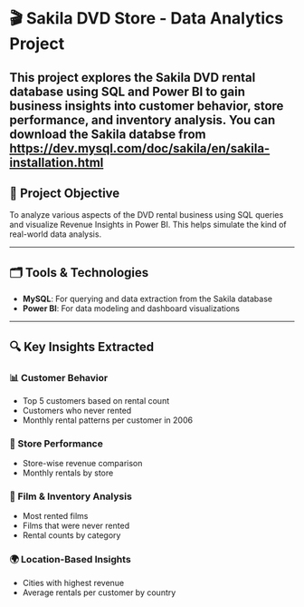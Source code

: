 # 🎬 Sakila DVD Store - Data Analytics Project

This project explores the **Sakila DVD rental database** using SQL and Power BI to gain business insights into customer behavior, store performance, and inventory analysis.
You can download the Sakila databse from https://dev.mysql.com/doc/sakila/en/sakila-installation.html
---

## 📌 Project Objective

To analyze various aspects of the DVD rental business using SQL queries and visualize Revenue Insights in Power BI. This helps simulate the kind of real-world data analysis.

---

## 🗂️ Tools & Technologies

- **MySQL**: For querying and data extraction from the Sakila database
- **Power BI**: For data modeling and dashboard visualizations

---

## 🔍 Key Insights Extracted

### 📊 Customer Behavior
- Top 5 customers based on rental count
- Customers who never rented
- Monthly rental patterns per customer in 2006

### 🏪 Store Performance
- Store-wise revenue comparison
- Monthly rentals by store

### 🎥 Film & Inventory Analysis
- Most rented films
- Films that were never rented
- Rental counts by category

### 🌍 Location-Based Insights
- Cities with highest revenue
- Average rentals per customer by country
